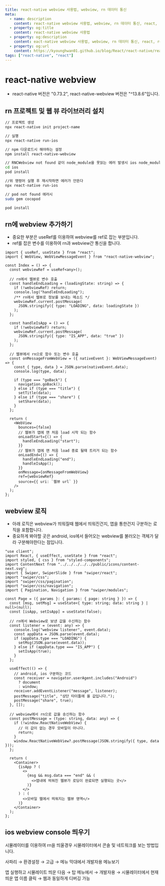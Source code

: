 ```yaml
---
title: react-native webview 사용법, webview, rn 데이터 통신
meta:
  - name: description
    content: react-native webview 사용법, webview, rn 데이터 통신, react, redux, ios, android, safari, chrome, google, apple
  - property: og:title
    content: react-native webview 사용법
  - property: og:description
    content: eact-native webview 사용법, webview, rn 데이터 통신, react, redux, ios, android, safari, chrome, google, apple
  - property: og:url
    content: https://kyounghwan01.github.io/blog/React/react-native/react-native-webview/
tags: ["react-native", "react"]
---
```


# react-native webview

- react-native 버전은 "0.73.2", react-native-webview 버전은 "^13.8.6"입니다.

## rn 프로젝트 및 웹 뷰 라이브러리 설치

```sh
// 프로젝트 생성
npx react-native init project-name

// 실행
npx react-native run-ios

// npm 다운로드시 해야하는 설정
npm install react-native-webview

// RNCWebview not found 같이 node_module을 못읽는 에러 발생시 ios node_module 설치 안했기 때문
cd ios
pod install

//위 명령어 실행 후 재시작하면 에러가 안뜬다
npx react-native run-ios

// pod not found 에러시
sudo gem cocopod

pod install
```

## rn에 webview 추가하기

- 중요한 부분은 useRef를 이용하여 webview를 ref로 잡는 부분입니다.
- ref를 잡은 변수를 이용하여 rn과 webview간 통신을 합니다.

```tsx
import { useRef, useState } from "react";
import { WebView, WebViewMessageEvent } from "react-native-webview";

const Index = () => {
  const webviewRef = useRef<any>();

  // rn에서 웹뷰로 변수 호출
  const handleEndLoading = (loadingState: string) => {
    if (!webviewRef) return;
    console.log("handleEndLoading");
    /** rn에서 웹뷰로 정보를 보내는 메소드 */
    webviewRef.current.postMessage(
      JSON.stringify({ type: "LOADING", data: loadingState })
    );
  };

  const handleIsApp = () => {
    if (!webviewRef) return;
    webviewRef.current.postMessage(
      JSON.stringify({ type: "IS_APP", data: "true" })
    );
  };

  // 웹뷰에서 rn으로 함수 또는 변수 호출
  const onMessageFromWebView = ({ nativeEvent }: WebViewMessageEvent) => {
    const { type, data } = JSON.parse(nativeEvent.data);
    console.log(type, data);

    if (type === "goBack") {
      navigation.goBack();
    } else if (type === "title") {
      setTitle(data);
    } else if (type === "share") {
      setShare(data);
    }
  };

  return (
    <WebView
      bounces={false}
      // 웹뷰가 앱에 맨 처음 load 시작 되는 함수
      onLoadStart={() => {
        handleEndLoading("start");
      }}
      // 웹뷰가 앱에 맨 처음 load 종료 될때 트리거 되는 함수
      onLoadEnd={() => {
        handleEndLoading("end");
        handleIsApp();
      }}
      onMessage={onMessageFromWebView}
      ref={webviewRef}
      source={{ uri: `웹뷰 url` }}
    />
  );
};
```

## webview 로직

- 아래 로직은 webview가 띄워질때 웹에서 띄워진건지, 앱을 통한건지 구분하는 로직을 포함합니다.
- 중요하게 봐야할 곳은 android, ios에서 들어오는 webview를 불러오는 객체가 달라 구분해야한다는 점입니다.

```tsx
"use client";
import React, { useEffect, useState } from "react";
import styled, { css } from "styled-components";
import ContentNext from "../../../../../public/icons/content-next.svg";
import { Swiper, SwiperSlide } from "swiper/react";
import "swiper/css";
import "swiper/css/pagination";
import "swiper/css/navigation";
import { Pagination, Navigation } from "swiper/modules";

const Page = ({ params }: { params: { page: string } }) => {
  const [msg, setMsg] = useState<{ type: string; data: string } | null>(null);
  const [isApp, setIsApp] = useState(false);

  // rn에서 Webview로 보낸 값을 수신하는 함수
  const listener = (event: any) => {
    console.log("webview listener", event.data);
    const appData = JSON.parse(event.data);
    if (appData.type === "LOADING") {
      setMsg(JSON.parse(event.data));
    } else if (appData.type === "IS_APP") {
      setIsApp(true);
    }
  };

  useEffect(() => {
    // android, ios 구분하는 코드
    const receiver = navigator.userAgent.includes("Android")
      ? document
      : window;
    receiver.addEventListener("message", listener);
    postMessage("title", "상단 타이틀에 올 값입니다.");
    postMessage("share", true);
  }, []);

  // webview에서 rn으로 값을 송신하는 함수
  const postMessage = (type: string, data: any) => {
    if (!window.ReactNativeWebView) {
      // 이 값이 없는 경우 모바일이 아니다.
      return;
    }
    window.ReactNativeWebView?.postMessage(JSON.stringify({ type, data }));
  };

  return (
    <Container>
      {isApp ? (
        <>
          {msg && msg.data === "end" && (
            <>앱내에 띄워진 웹뷰가 로딩이 완료되면 실행되는 곳</>
          )}
        </>
      ) : (
        <>모바일 웹에서 띄워지는 웹뷰 영역</>
      )}
    </Container>
  );
};
```

## ios webview console 띄우기

시뮬레이터를 이용하여 rn을 띄울경우 시뮬레이터에서 콘솔 및 네트워크를 보는 방법입니다.

사파리 → 환경설정 → 고급 → 메뉴 막대에서 개발자용 메뉴보기

앱 실행하고 시뮬레이트 띄운 다음 → 탑 메뉴에서 → 개발자용 → 시뮬레이터에서 현재 띄운 앱 이름 클릭 → 웹과 동일하게 디버깅 가능

<TagLinks />

<Comment />
